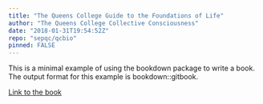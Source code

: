 ```yaml
---
title: "The Queens College Guide to the Foundations of Life"
author: "The Queens College Collective Consciousness"
date: "2018-01-31T19:54:52Z"
repo: "sepqc/qcbio"
pinned: FALSE
---
```


This is a minimal example of using the bookdown package to write a book. The output format for this example is bookdown::gitbook.

[Link to the book](https://bookdown.org/gdia/Queens-College-Biology-Study-Guide/)
